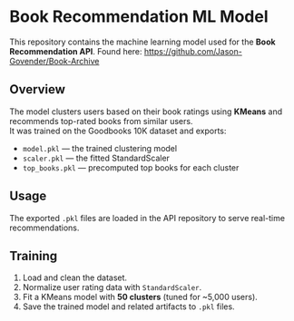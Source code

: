 # Book Recommendation ML Model

This repository contains the machine learning model used for the **Book Recommendation API**.
Found here: https://github.com/Jason-Govender/Book-Archive

## Overview
The model clusters users based on their book ratings using **KMeans** and recommends top-rated books from similar users.  
It was trained on the Goodbooks 10K dataset and exports:
- `model.pkl` — the trained clustering model
- `scaler.pkl` — the fitted StandardScaler
- `top_books.pkl` — precomputed top books for each cluster

## Usage
The exported `.pkl` files are loaded in the API repository to serve real-time recommendations.

## Training
1. Load and clean the dataset.
2. Normalize user rating data with `StandardScaler`.
3. Fit a KMeans model with **50 clusters** (tuned for ~5,000 users).
4. Save the trained model and related artifacts to `.pkl` files.
